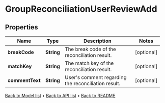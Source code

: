 

# GroupReconciliationUserReviewAdd


## Properties

| Name | Type | Description | Notes |
|------------ | ------------- | ------------- | -------------|
|**breakCode** | **String** | The break code of the reconciliation result. |  [optional] |
|**matchKey** | **String** | The match key of the reconciliation result. |  [optional] |
|**commentText** | **String** | User&#39;s comment regarding the reconciliation result. |  [optional] |



[Back to Model list](../README.md#documentation-for-models) &#8226; [Back to API list](../README.md#documentation-for-api-endpoints) &#8226; [Back to README](../README.md)


